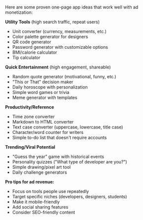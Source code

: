 Here are some proven one-page app ideas that work well with ad monetization:

**Utility Tools** (high search traffic, repeat users)

- Unit converter (currency, measurements, etc.)
- Color palette generator for designers
- QR code generator
- Password generator with customizable options
- BMI/calorie calculator
- Tip calculator

**Quick Entertainment** (high engagement, shareable)

- Random quote generator (motivational, funny, etc.)
- "This or That" decision maker
- Daily horoscope with personalization
- Simple word games or trivia
- Meme generator with templates

**Productivity/Reference**

- Time zone converter
- Markdown to HTML converter
- Text case converter (uppercase, lowercase, title case)
- Character/word counter for writers
- Simple to-do list that doesn't require accounts

**Trending/Viral Potential**

- "Guess the year" game with historical events
- Personality quizzes ("What type of developer are you?")
- Simple drawing/pixel art tool
- Daily challenge generators

**Pro tips for ad revenue:**

- Focus on tools people use repeatedly
- Target specific niches (developers, designers, students)
- Make it mobile-friendly
- Add social sharing features
- Consider SEO-friendly content